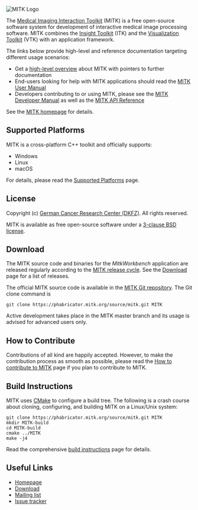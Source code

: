 ![MITK Logo][logo]

The [Medical Imaging Interaction Toolkit][mitk] (MITK) is a free open-source software
system for development of interactive medical image processing software. MITK
combines the [Insight Toolkit][itk] (ITK) and the [Visualization Toolkit][vtk] (VTK) with an application framework.

The links below provide high-level and reference documentation targeting different
usage scenarios:

 - Get a [high-level overview][mitk-overview] about MITK with pointers to further
   documentation
 - End-users looking for help with MITK applications should read the
   [MITK User Manual][mitk-usermanual]
 - Developers contributing to or using MITK, please see the [MITK Developer Manual][mitk-devmanual]
   as well as the [MITK API Reference][mitk-apiref]

See the [MITK homepage][mitk] for details.

Supported Platforms
-------------------

MITK is a cross-platform C++ toolkit and officially supports:

 - Windows
 - Linux
 - macOS

For details, please read the [Supported Platforms][platforms] page.

License
-------

Copyright (c) [German Cancer Research Center (DKFZ)][dkfz]. All rights reserved.

MITK is available as free open-source software under a [3-clause BSD license][license].

Download
--------

The MITK source code and binaries for the *MitkWorkbench* application are released regularly according to the [MITK release cycle][release-cycle]. See the [Download][download] page for a list of releases.

The official MITK source code is available in the [MITK Git repository][diffusion]. The Git clone command is

    git clone https://phabricator.mitk.org/source/mitk.git MITK

Active development takes place in the MITK master branch and its usage is advised for advanced users only.

How to Contribute
-----------------

Contributions of all kind are happily accepted. However, to make the contribution process as smooth as possible, please read the [How to contribute to MITK][contribute] page if you plan to contribute to MITK.


Build Instructions
------------------

MITK uses [CMake][cmake] to configure a build tree. The following is a crash course about cloning, configuring, and building MITK on a Linux/Unix system:

    git clone https://phabricator.mitk.org/source/mitk.git MITK
    mkdir MITK-build
    cd MITK-build
    cmake ../MITK
    make -j4

Read the comprehensive [build instructions][build] page for details.

Useful Links
------------

 - [Homepage][mitk]
 - [Download][download]
 - [Mailing list][mailinglist]
 - [Issue tracker][bugs]

[logo]: https://github.com/MITK/MITK/raw/master/mitk.png
[mitk]: http://mitk.org
[itk]: https://itk.org
[vtk]: https://vtk.org
[mitk-overview]: http://docs.mitk.org/nightly/Overview.html
[mitk-usermanual]: http://docs.mitk.org/nightly/UserManualPortal.html
[mitk-devmanual]: http://docs.mitk.org/nightly/DeveloperManualPortal.html
[mitk-apiref]: http://docs.mitk.org/nightly/usergroup0.html
[platforms]: http://docs.mitk.org/nightly/SupportedPlatformsPage.html
[dkfz]: https://www.dkfz.de
[license]: https://github.com/MITK/MITK/blob/master/LICENSE
[release-cycle]: http://mitk.org/MitkReleaseCycle
[download]: http://mitk.org/Download
[diffusion]: https://phabricator.mitk.org/source/mitk/
[contribute]: http://mitk.org/How_to_contribute
[cmake]: https://www.cmake.org
[build]: http://docs.mitk.org/nightly/BuildInstructionsPage.html
[mailinglist]: http://mitk.org/Mailinglist
[bugs]: https://phabricator.mitk.org/maniphest/
